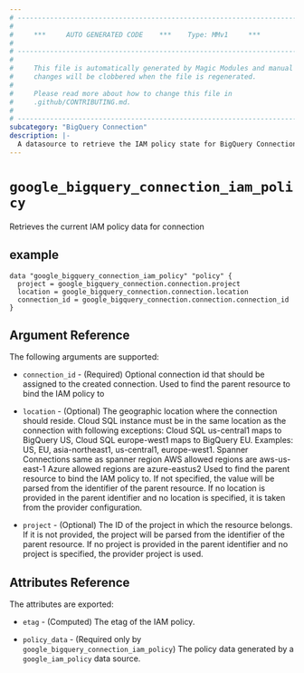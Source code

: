 ```yaml
---
# ----------------------------------------------------------------------------
#
#     ***     AUTO GENERATED CODE    ***    Type: MMv1     ***
#
# ----------------------------------------------------------------------------
#
#     This file is automatically generated by Magic Modules and manual
#     changes will be clobbered when the file is regenerated.
#
#     Please read more about how to change this file in
#     .github/CONTRIBUTING.md.
#
# ----------------------------------------------------------------------------
subcategory: "BigQuery Connection"
description: |-
  A datasource to retrieve the IAM policy state for BigQuery Connection Connection
---
```



# `google_bigquery_connection_iam_policy`
Retrieves the current IAM policy data for connection



## example

```hcl
data "google_bigquery_connection_iam_policy" "policy" {
  project = google_bigquery_connection.connection.project
  location = google_bigquery_connection.connection.location
  connection_id = google_bigquery_connection.connection.connection_id
}
```

## Argument Reference

The following arguments are supported:

* `connection_id` - (Required) Optional connection id that should be assigned to the created connection.
 Used to find the parent resource to bind the IAM policy to
* `location` - (Optional) The geographic location where the connection should reside.
Cloud SQL instance must be in the same location as the connection
with following exceptions: Cloud SQL us-central1 maps to BigQuery US, Cloud SQL europe-west1 maps to BigQuery EU.
Examples: US, EU, asia-northeast1, us-central1, europe-west1.
Spanner Connections same as spanner region
AWS allowed regions are aws-us-east-1
Azure allowed regions are azure-eastus2 Used to find the parent resource to bind the IAM policy to. If not specified,
  the value will be parsed from the identifier of the parent resource. If no location is provided in the parent identifier and no
  location is specified, it is taken from the provider configuration.

* `project` - (Optional) The ID of the project in which the resource belongs.
    If it is not provided, the project will be parsed from the identifier of the parent resource. If no project is provided in the parent identifier and no project is specified, the provider project is used.

## Attributes Reference

The attributes are exported:

* `etag` - (Computed) The etag of the IAM policy.

* `policy_data` - (Required only by `google_bigquery_connection_iam_policy`) The policy data generated by
  a `google_iam_policy` data source.
